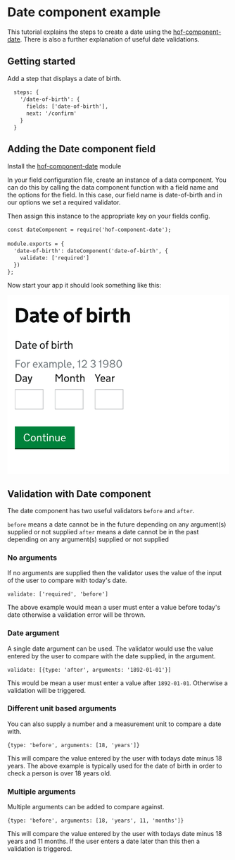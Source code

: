 # Date component example

This tutorial explains the steps to create a date using the [hof-component-date](https://github.com/UKHomeOfficeForms/hof-component-date). There is also a further explanation of useful date validations.

## Getting started

Add a step that displays a date of birth.

```
  steps: {
    '/date-of-birth': {
      fields: ['date-of-birth'],
      next: '/confirm'
    }
  }
```

## Adding the Date component field

Install the [hof-component-date](https://www.npmjs.com/package/hof-component-date) module

In your field configuration file, create an instance of a data component. You can do this by calling the data component function with a field name and the options for the field. In this case, our field name is date-of-birth and in our options we set a required validator.

Then assign this instance to the appropriate key on your fields config.

```
const dateComponent = require('hof-component-date');

module.exports = {
  'date-of-birth': dateComponent('date-of-birth', {
    validate: ['required']
  })
};
```

Now start your app it should look something like this:

![Date component field](../../images/date-component-date-of-birth-field.png?raw=true)

## Validation with Date component

The date component has two useful validators `before` and `after`.

`before` means a date cannot be in the future depending on any argument(s) supplied or not supplied
`after` means a date cannot be in the past depending on any argument(s) supplied or not supplied

### No arguments

If no arguments are supplied then the validator uses the value of the input of the user to compare with today's date.

```
validate: ['required', 'before']
```

The above example would mean a user must enter a value before today's date otherwise a validation error will be thrown.

### Date argument

A single date argument can be used.  The validator would use the value entered by the user to compare with the date supplied, in the argument.

```
validate: [{type: 'after', arguments: '1892-01-01'}]
```

This would be mean a user must enter a value after `1892-01-01`. Otherwise a validation will be triggered.

### Different unit based arguments

You can also supply a number and a measurement unit to compare a date with.

```
{type: 'before', arguments: [18, 'years']}
```
This will compare the value entered by the user with todays date minus 18 years. The above example is typically used for the date of birth in order to check a person is over 18 years old.

### Multiple arguments

Multiple arguments can be added to compare against.

```
{type: 'before', arguments: [18, 'years', 11, 'months']}
```

This will compare the value entered by the user with todays date minus 18 years and 11 months. If the user enters a date later than this then a validation is triggered.
